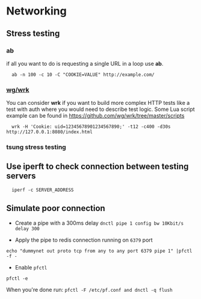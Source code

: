 # Networking

## Stress testing

### ab

if all you want to do is requesting a single URL in a loop use **ab**.

```
  ab -n 100 -c 10 -C "COOKIE=VALUE" http://example.com/
```

### [wg/wrk](https://github.com/wg/wrk)

You can consider **wrk** if you want to build more complex HTTP tests like
a test with auth where you would need to describe test logic. Some Lua
script example can be found in https://github.com/wg/wrk/tree/master/scripts

```
  wrk -H 'Cookie: uid=12345678901234567890;' -t12 -c400 -d30s http://127.0.0.1:8080/index.html
```
### tsung stress testing

## Use iperft to check connection between testing servers

```
  iperf -c SERVER_ADDRESS
```

## Simulate poor connection

* Create a pipe with a 300ms delay
`dnctl pipe 1 config bw 10Kbit/s delay 300`

* Apply the pipe to redis connection running on `6379` port
```
echo "dummynet out proto tcp from any to any port 6379 pipe 1" |pfctl -f -
```

* Enable `pfctl`
```
pfctl -e
```
When you're done run: `pfctl -F /etc/pf.conf and dnctl -q flush`

